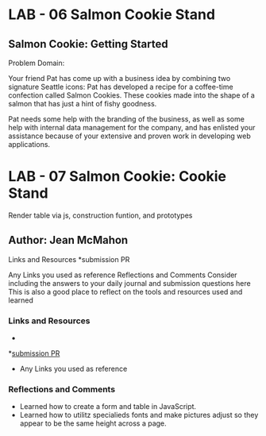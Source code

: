 # LAB - 06 Salmon Cookie Stand

## Salmon Cookie: Getting Started 

Problem Domain:

Your friend Pat has come up with a business idea by combining two signature Seattle icons: Pat has developed a recipe for a coffee-time confection called Salmon Cookies. These cookies made into the shape of a salmon that has just a hint of fishy goodness.

Pat needs some help with the branding of the business, as well as some help with internal data management for the company, and has enlisted your assistance because of your extensive and proven work in developing web applications.

# LAB - 07 Salmon Cookie: Cookie Stand 
Render table via js, construction funtion, and prototypes

## Author: Jean McMahon 
Links and Resources *submission PR

Any Links you used as reference Reflections and Comments Consider including the answers to your daily journal and submission questions here This is also a good place to reflect on the tools and resources used and learned


### Links and Resources
*  
*[submission PR](http://xyz.com)
* Any Links you used as reference

### Reflections and Comments
* Learned how to create a form and table in JavaScript. 
* Learned how to utilitz specialieds fonts and make pictures adjust so they appear to be the same height across a page.
